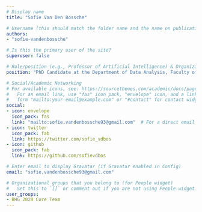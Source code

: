 ```yaml
---
# Display name
title: "Sofie Van Den Bossche"

# Username (this should match the folder name and the name on publications)
authors:
- "sofie-vandenbossche"

# Is this the primary user of the site?
superuser: false

# Role/position (e.g., Professor of Artificial Intelligence) & Organizations/Affiliations
position: "PhD Candidate at the Department of Data Analysis, Faculty of Psychology and Educational Sciences, Ghent University, Ghent, Belgium"

# Social/Academic Networking
# For available icons, see: https://sourcethemes.com/academic/docs/page-builder/#icons
#   For an email link, use "fas" icon pack, "envelope" icon, and a link in the
#   form "mailto:your-email@example.com" or "#contact" for contact widget.
social:
- icon: envelope
  icon_pack: fas
  link: "mailto:sofie.vandenbossche93@gmail.com"  # For a direct email link, use "mailto:test@example.org".
- icon: twitter
  icon_pack: fab
  link: https://twitter.com/sofie_vdbos
- icon: github
  icon_pack: fab
  link: https://github.com/sofievdbos

# Enter email to display Gravatar (if Gravatar enabled in Config)
email: "sofie.vandenbossche93@gmail.com"

# Organizational groups that you belong to (for People widget)
#   Set this to `[]` or comment out if you are not using People widget.
user_groups:
- BHG 2020 Core Team
---
```

